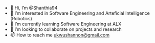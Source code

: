 - 👋 Hi, I’m @Shanthia94
- 👀 I’m interested in Software Engineering and Arteficial Intelligence (Robotics)
- 🌱 I’m currently learning Software Engineering at ALX
- 💞️ I’m looking to collaborate on projects and research 
- 📫 How to reach me ukwushannon@gmail.com 

<!---
Shanthia94/Shanthia94 is a ✨ special ✨ repository because its `README.md` (this file) appears on your GitHub profile.
You can click the Preview link to take a look at your changes.
--->
